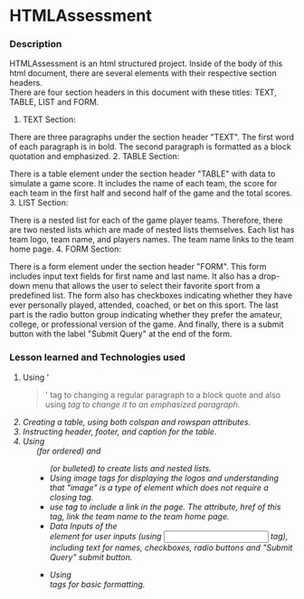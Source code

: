 # HTMLAssessment

### Description

HTMLAssessment is an html structured project.
Inside of the body of this html document, there are several elements with their respective section headers.  
There are four section headers in this document with these titles: TEXT, TABLE, LIST and FORM.
1. TEXT Section:

There are three paragraphs under the section header "TEXT". The first word of each paragraph is in bold. The second paragraph is formatted as a block quotation and emphasized.
2. TABLE Section:

There is a table element under the section header "TABLE" with data to simulate a game score. It includes the name of each team, the score for each team in the first half and second half of the game and the total scores.
3. LIST Section:

There is a nested list for each of the game player teams. Therefore, there are two nested lists which are made of nested lists themselves. Each list has team logo, team name, and players names. The team name links to the team home page.
4. FORM Section:

There is a form element under the section header "FORM". This form includes input text fields for first name and last name. It also has a drop-down menu that allows the user to select their favorite sport from a predefined list. The form also has checkboxes indicating whether they have ever personally played, attended, coached, or bet on this sport. The last part is the radio button group indicating whether they prefer the amateur, college, or professional version of the game. And finally, there is a submit button with the label "Submit Query" at the end of the form.

### Lesson learned and Technologies used
1. Using '<blockquote>' tag to changing a regular paragraph to a block quote and also using <em> tag to change it to an emphasized paragraph.
2. Creating a table, using both colspan and rowspan attributes.
3. Instructing header, footer, and caption for the table.
4. Using <ol> (for ordered) and <ul> (or bulleted) to create lists and nested lists.
5. Using image tags for displaying the logos and understanding that "image" is a type of element which does not require a closing tag.
6. use <a> tag to include a link in the page. The attribute, href of this tag, link the team name to the team home page.
7. Data Inputs of the <form> element for user inputs (using <input> tag), including text for names, checkboxes, radio buttons and "Submit Query" submit button.
8. Using <br> tags for basic formatting.
